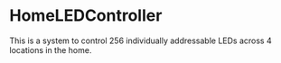 # HomeLEDController
This is a system to control 256 individually addressable LEDs across 4 locations in the home.
